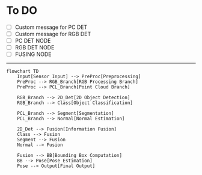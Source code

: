 # To DO
- [ ] Custom message for PC DET
- [ ] Custom message for RGB DET
- [ ] PC DET NODE
- [ ] RGB DET NODE
- [ ] FUSING NODE
---
```mermaid
flowchart TD
    Input[Sensor Input] --> PreProc[Preprocessing]
    PreProc --> RGB_Branch[RGB Processing Branch]
    PreProc --> PCL_Branch[Point Cloud Branch]
    
    RGB_Branch --> 2D_Det[2D Object Detection]
    RGB_Branch --> Class[Object Classification]
    
    PCL_Branch --> Segment[Segmentation]
    PCL_Branch --> Normal[Normal Estimation]
    
    2D_Det --> Fusion[Information Fusion]
    Class --> Fusion
    Segment --> Fusion
    Normal --> Fusion
    
    Fusion --> BB[Bounding Box Computation]
    BB --> Pose[Pose Estimation]
    Pose --> Output[Final Output]
```
